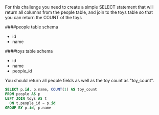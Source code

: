 For this challenge you need to create a simple SELECT statement that will return all columns from the people table, and join to the toys table so that you can return the COUNT of the toys

####people table schema

* id
* name

####toys table schema

* id
* name
* people_id

You should return all people fields as well as the toy count as "toy_count".
```sql
SELECT p.id, p.name, COUNT(1) AS toy_count
FROM people AS p
LEFT JOIN toys AS t
  ON t.people_id = p.id
GROUP BY p.id, p.name
```
